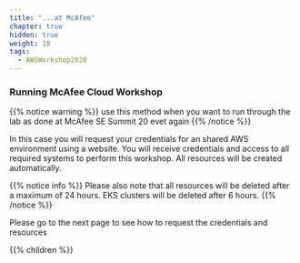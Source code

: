 ```yaml
---
title: "...at McAfee"
chapter: true
hidden: true
weight: 10
tags:
  - AWSWorkshop2020
---
```


### Running McAfee Cloud Workshop

{{% notice warning %}}
use this method when you want to run through the lab as done at McAfee SE Summit 20 evet again
{{% /notice %}}

In this case you will request your credentials for an shared AWS environment using a website. You will receive credentials and access to all required systems to perform this workshop.
All resources will be created automatically.

{{% notice info %}}
Please also note that all resources will be deleted after a maximum of 24 hours. EKS clusters will be deleted after 6 hours.
{{% /notice %}}

Please go to the next page to see how to request the credentials and resources

{{% children %}}
